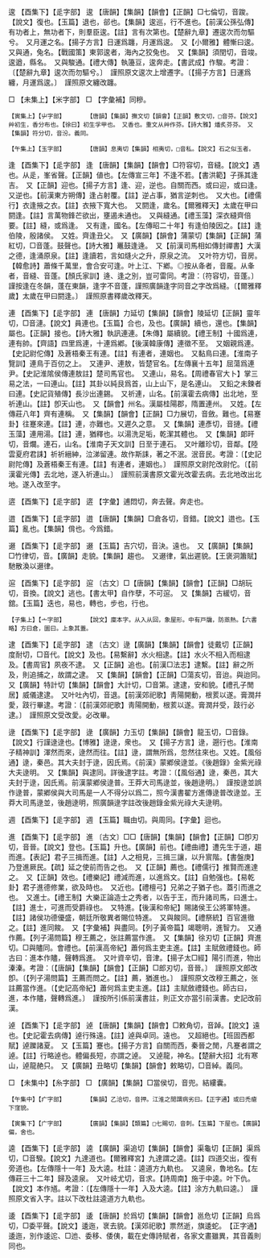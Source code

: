 <!-- { "loadSidebar": true } -->
逡	【酉集下】【辵字部】	逡	【唐韻】【集韻】【韻會】【正韻】□七倫切，音踆。【說文】復也。【玉篇】退也，郤也。【集韻】逡巡，行不進也。【前漢公孫弘傳】有功者上，無功者下，則羣臣逡。【註】言有次第也。【楚辭九章】遷逡次而勿驅兮。　又月運之名。【揚子方言】日運爲躔，月運爲逡。　又【小爾雅】體慚曰逡。　又與通，兔名。【戰國策】東郭逡者，海內之狡兔也。　又【集韻】須閏切，音竣。逡遒，縣名。　又與駿通。【禮大傳】執籩豆，逡奔走。【書武成】作駿。考證：〔【楚辭九章】逡次而勿驅兮。〕　謹照原文逡次上增遷字。〔【揚子方言】日運爲纏，月運爲逡。〕　謹照原文纏改躔。 

□	【未集上】【米字部】	□	【字彙補】同糝。

	【寅集上】【屮字部】		【唐韻】【集韻】撫文切【韻會】【正韻】敷文切，□音芬。【說文】艸初生，香分布也。【徐曰】初生孚甲也。　又香也。重文从艸作芬。【詩大雅】燔炙芬芬。　又【集韻】符分切，音汾。義同。

	【午集上】【玉字部】		【唐韻】息夷切【集韻】相夷切，□音私。【說文】石之似玉者。

逢	【酉集下】【辵字部】	逢	【唐韻】【集韻】【韻會】□符容切，音縫。【說文】遇也。从辵，峯省聲。【正韻】値也。【左傳宣三年】不逢不若。【書洪範】子孫其逢吉。　又【正韻】迎也。【揚子方言】逢、迎，逆也。自關而西。或曰迎，或曰逢。　又逆也。【前漢東方朔傳】逢占射覆。【註】逆占事，猶言逆刺也。　又大也。【禮儒行】衣逢掖之衣。【註】衣掖下寬大也。　又閼逢，歲名。【爾雅釋天】太歲在甲曰閼逢。【註】言萬物鋒芒欲出，壅遏未通也。　又與縫通。【禮玉藻】深衣縫齊倍要。【註】縫，或爲逢。　又有逢，國名。【左傳昭二十年】有逢伯陵因之。【註】逢伯陵，殷諸侯。　又姓。齊逢丑父。　又【廣韻】【韻會】蒲蒙切【集韻】【正韻】蒲紅切，□音蓬。鼓聲也。【詩大雅】鼉鼓逢逄。　又【前漢司馬相如傳封禪書】大漢之德，逢涌原泉。【註】逢讀若，言如熢火之升，原泉之流。　又叶符方切，音房。【韓愈詩】蕭條千萬里，會合安可逢。叶上江、下鄕。◎按从夅者，音龎。从夆者，音縫、音蓬。【顏氏家訓】逄、逢之別，豈可雷同。考證：〔符容切，音蓬。〕　謹按逢在冬韻，蓬在東韻，逢字不音蓬，謹照廣韻逢字同音之字改爲縫。〔【爾雅釋歲】太歲在甲曰閼逢。〕　謹照原書釋歲改釋天。 

連	【酉集下】【辵字部】	連	【唐韻】力延切【集韻】【韻會】陵延切【正韻】靈年切，□音漣。【說文】員連也。【玉篇】合也，及也。【廣韻】續也，還也。【集韻】屬也。【正韻】接也。【詩大雅】執訊連連。【朱傳】屬續貌。【禮王制】十國爲連，連有帥。【齊語】四里爲連，十連爲鄕。【後漢韓康傳】連徵不至。　又姻親爲連。【史記尉佗傳】及蒼梧秦王有連。【註】有連者，連姻也。　又黏鳥曰連。【淮南子覽訓】連鳥于百仞之上。　又連尹、連敖，皆楚官名。【左傳襄十五年】屈蕩爲連尹。【史記淮隂侯傳連敖註】楚司馬官也。　又連山，易名。【周禮春官大卜】掌三易之法，一曰連山。【註】其卦以純艮爲首，山上山下，是名連山。　又鉛之未鍊者曰連。【史記貨殖傳】長沙出連錫。　又祈連，山名。【前漢霍去病傳】出北地，至祈連山。【註】卽天山也。　又【韻會】州名。漢屬桂陽郡，隋置連州。　又姓。【左傳莊八年】齊有連稱。　又【集韻】【韻會】【正韻】□力展切，音斂。難也。【易蹇卦】往蹇來連。【註】連，亦難也。又遲久之意。　又【集韻】連彥切，音摙。【禮玉藻】連用湯。【註】連，猶釋也。以湯洗足垢，乾潔其體也。　又【集韻】郞旰切，音爛。連石，山名。【淮南子天文訓】日至于連石。　又叶離珍切，音鄰。【陸雲夏府君誄】祈祈縉紳，泣涕留連。故作斯誄，著之不泯。泯音民。考證：〔【史記尉陀傳】及蒼梧秦王有連。【註】有連者，連姻也。〕　謹照原文尉陀改尉佗。〔【前漢霍光傳】去北地，遂入祈連山。〕　謹照前漢書原文霍光改霍去病。去北地改出北地。遂入改至字。 

逩	【酉集下】【辵字部】	逩	【字彙】逋悶切，奔去聲。奔走也。

逪	【酉集下】【辵字部】	逪	【唐韻】【集韻】□倉各切，音錯。【說文】逪也。【玉篇】亂也。【集韻】偝也。今爲錯。

逫	【酉集下】【辵字部】	逫	【玉篇】吉穴切，音決。遠也。　又【廣韻】【集韻】□竹律切，音。【廣韻】走貌。【集韻】趨也。　又逫律，氣出遲貌。【王褒洞簫賦】馳散渙以逫律。

逭	【酉集下】【辵字部】	逭	〔古文〕□【唐韻】【集韻】【韻會】【正韻】□胡玩切，音換。【說文】逃也。【書太甲】自作孽，不可逭。　又【集韻】古緩切，音舘。【玉篇】迭也，易也，轉也，步也，行也。

	【子集上】【亠字部】		【說文】廩本字。从入从回，象屋形。中有戸牖，防蒸熱。【六書略】方曰倉，圜曰。上象其蓋。

逮	【酉集下】【辵字部】	逮	〔古文〕逯【廣韻】【集韻】【韻會】徒戴切【正韻】度耐切，□音代。【說文】及也。【易繫辭】水火相逮。【註】水火不相入而相逮及。【書周官】夙夜不逮。　又【正韻】追也。【前漢□法志】逮繫。【註】辭之所及，則追捕之，故謂之逮。　又【集韻】【韻會】【正韻】□蕩亥切，音迨。與迨同。　又【廣韻】特計切【集韻】【韻會】大計切，□音第。逮逮，安和貌。【禮孔子閒居】威儀逮逮。　又叶吐內切，音退。【前漢郊祀歌】靑陽開動，根荄以遂。膏潤幷愛，跂行畢逮。考證：〔【前漢郊祀歌】靑陽開動，根荄以遂。膏潤幷受，跂行必逮。〕　謹照原文受改愛。必改畢。 

逯	【酉集下】【辵字部】	逯	【廣韻】力玉切【集韻】【韻會】龍玉切，□音錄。【說文】行謹逯逯也。【博雅】逯逯，衆也。　又【揚子方言】逯，遡行也。【淮南子精神訓】渾然而來，逯然而往。【註】逯，謂無所爲，忽然往來也。又姓。【風俗通】逯，秦邑。其大夫封于逯，因氏焉。《前漢》蒙鄕侯逯並。《後趙錄》金紫光祿大夫逯明。　又【集韻】與逮同。詳後逮字註。考證：〔【風俗通】逯，秦邑，其大夫封于逯，因氏焉。前漢蒙鄕侯逯普。王莽大司馬逯並，後趙逯明。〕　謹按逯並誤作逯普，蒙鄕侯與大司馬是一人不得分以爲二，照今漢書翟方進傳逯普改逯並。王莽大司馬逯並，後趙逯明，照廣韻逯字註改後趙錄金紫光祿大夫逯明。 

週	【酉集下】【辵字部】	週	【玉篇】職由切。與周同。【字彙】迴也。

進	【酉集下】【辵字部】	進	〔古文〕□□【唐韻】【集韻】【韻會】【正韻】□卽刃切，音晉。【說文】登也。【玉篇】升也。【廣韻】前也。【禮曲禮】遭先生于道，趨而進。【表記】君子三揖而進。【註】人之相見，三揖三讓，以升賔階。【書盤庚】乃登進厥民。【疏】延之使前而告之也。　又【正韻】薦也。【禮儒行】推賢而進達之。　又【正韻】效也。【禮樂記】禮減而進，以進爲文。【註】自勉强也。【易乾卦】君子進德修業，欲及時也。　又近也。【禮檀弓】兄弟之子猶子也。蓋引而進之也。　又進士。【禮王制】大樂正論造士之秀者，以告于王，而升諸司馬，曰進士。【註】進士，可進而受爵祿也。　又特進。【後漢和帝紀】賜諸侯王公將軍特進。【註】諸侯功德優盛，朝廷所敬異者賜位特進。　又與餕同。【禮祭統】百官進徹之。【註】進同餕。　又【字彙補】與盡同。【列子黃帝篇】竭聰明，進智力。　又通作薦。【列子湯問篇】穆王薦之，张註薦當作進。　又【集韻】徐刃切【正韻】齊進切。□與贐同。會禮也。【前漢高帝紀】蕭何爲主吏主進。【註】主賦斂禮錢也。師古曰：進本作贐，聲轉爲進。　又叶資辛切，音津。【揚子太□經】陽引而進，物出溱溱。考證：〔【唐韻】【集韻】【韻會】【正韻】□郎刃切，音晉。〕　謹照原文郎改卽。〔【列子湯問篇】王薦而問之。【註】薦，猶進也。〕　謹照原文改穆王薦之，张註薦當作進。〔【史記高帝紀】蕭何爲主吏主進。【註】主賦斂禮錢也。師古曰，進，本作贐，聲轉爲進。〕　謹按所引係前漢書註，則正文亦當引前漢書。史記改前漢。 

逴	【酉集下】【辵字部】	逴	【唐韻】【集韻】【韻會】□敕角切，音踔。【說文】遠也。【史記霍去病傳】逴行殊遠。【註】逴與卓同。遠也。　又超絕也。【班固西都賦】逴躒諸夏。　又【玉篇】蹇也。【揚子方言】自關而西，秦晉之閒，凡蹇者謂之逴。【註】行略逴也。體偏長短，亦謂之逴。　又逴龍，神名。【楚辭大招】北有寒山，逴龍赩只。　又【廣韻】丑略切【集韻】【韻會】敕略切，□音綽。義同。

□	【未集中】【糸字部】	□	【廣韻】【集韻】□當侯切，音兜。結縷囊。

	【午集中】【疒字部】		【集韻】乙洽切，音押。江淮之閒謂病劣曰。【正字通】或曰禿瘡下窪貌。

	【寅集下】【广字部】		【廣韻】【集韻】【類篇】□七賜切，音刺。【玉篇】下屋也。【廣韻】偏，舍也。

逵	【酉集下】【辵字部】	逵	【廣韻】渠追切【集韻】【韻會】渠龜切【正韻】渠爲切，□音騤。【說文】九達道也。【爾雅釋宮】九達謂之逵。【註】四道交出，復有旁道也。【左傳隱十一年】及大逵。杜註：逵道方九軌也。　又逵泉，魯地名。【左傳莊三十二年】歸及逵泉。　又叶岐尤切，音求。【詩周南】施于中逵。叶下仇。　【說文】本作馗。考證：〔【左傳隱十一年】入及大逵。【註】涂方九軌曰逵。〕　謹照原文省入字。註以下改杜註逵道方九軌也。 

逶	【酉集下】【辵字部】	逶	【唐韻】於爲切【集韻】【韻會】邕危切【正韻】烏爲切，□委平聲。【說文】逶迤，衺去貌。【漢郊祀歌】票然逝，旗逶蛇。　【正字通】逶迤，別作逶迱、□迆、委移、倭侇，載在史傳詩賦者，各家文畫雖異，其音義則同也。

